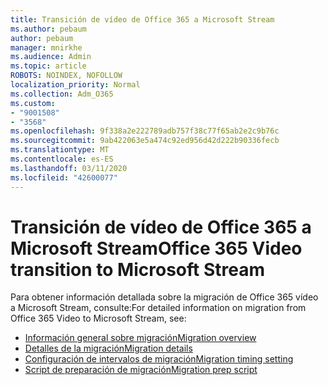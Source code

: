 ```yaml
---
title: Transición de vídeo de Office 365 a Microsoft Stream
ms.author: pebaum
author: pebaum
manager: mnirkhe
ms.audience: Admin
ms.topic: article
ROBOTS: NOINDEX, NOFOLLOW
localization_priority: Normal
ms.collection: Adm_O365
ms.custom:
- "9001508"
- "3568"
ms.openlocfilehash: 9f338a2e222789adb757f38c77f65ab2e2c9b76c
ms.sourcegitcommit: 9ab422063e5a474c92ed956d42d222b90336fecb
ms.translationtype: MT
ms.contentlocale: es-ES
ms.lasthandoff: 03/11/2020
ms.locfileid: "42600077"
---
```

# <a name="office-365-video-transition-to-microsoft-stream"></a><span data-ttu-id="c2780-102">Transición de vídeo de Office 365 a Microsoft Stream</span><span class="sxs-lookup"><span data-stu-id="c2780-102">Office 365 Video transition to Microsoft Stream</span></span>

<span data-ttu-id="c2780-103">Para obtener información detallada sobre la migración de Office 365 vídeo a Microsoft Stream, consulte:</span><span class="sxs-lookup"><span data-stu-id="c2780-103">For detailed information on migration from Office 365 Video to Microsoft Stream, see:</span></span>

- [<span data-ttu-id="c2780-104">Información general sobre migración</span><span class="sxs-lookup"><span data-stu-id="c2780-104">Migration overview</span></span>](https://docs.microsoft.com/stream/migrate-from-office-365)
- [<span data-ttu-id="c2780-105">Detalles de la migración</span><span class="sxs-lookup"><span data-stu-id="c2780-105">Migration details</span></span>](https://docs.microsoft.com/stream/migration-experience)
- [<span data-ttu-id="c2780-106">Configuración de intervalos de migración</span><span class="sxs-lookup"><span data-stu-id="c2780-106">Migration timing setting</span></span>](https://docs.microsoft.com/stream/migration-o365video-timing-setting)
- [<span data-ttu-id="c2780-107">Script de preparación de migración</span><span class="sxs-lookup"><span data-stu-id="c2780-107">Migration prep script</span></span>](https://docs.microsoft.com/stream/migration-o365video-prep)
